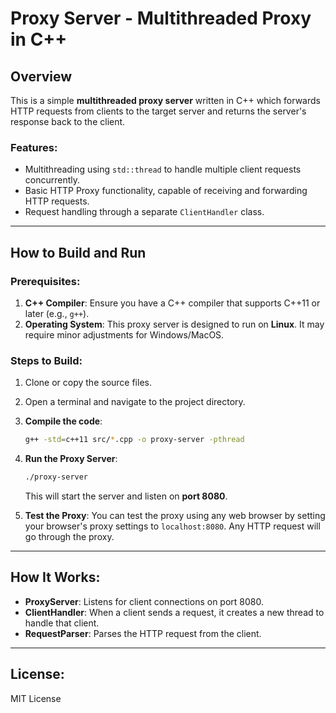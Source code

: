 # Proxy Server - Multithreaded Proxy in C++

## Overview

This is a simple **multithreaded proxy server** written in C++ which forwards HTTP requests from clients to the target server and returns the server's response back to the client.

### Features:
- Multithreading using `std::thread` to handle multiple client requests concurrently.
- Basic HTTP Proxy functionality, capable of receiving and forwarding HTTP requests.
- Request handling through a separate `ClientHandler` class.

---

## How to Build and Run

### Prerequisites:
1. **C++ Compiler**: Ensure you have a C++ compiler that supports C++11 or later (e.g., `g++`).
2. **Operating System**: This proxy server is designed to run on **Linux**. It may require minor adjustments for Windows/MacOS.

### Steps to Build:
1. Clone or copy the source files.
2. Open a terminal and navigate to the project directory.

3. **Compile the code**:
    ```bash
    g++ -std=c++11 src/*.cpp -o proxy-server -pthread
    ```

4. **Run the Proxy Server**:
    ```bash
    ./proxy-server
    ```

   This will start the server and listen on **port 8080**.

5. **Test the Proxy**: You can test the proxy using any web browser by setting your browser's proxy settings to `localhost:8080`. Any HTTP request will go through the proxy.

---

## How It Works:
- **ProxyServer**: Listens for client connections on port 8080.
- **ClientHandler**: When a client sends a request, it creates a new thread to handle that client.
- **RequestParser**: Parses the HTTP request from the client.

---

## License:
MIT License

